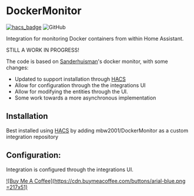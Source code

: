 # DockerMonitor
[![hacs_badge](https://img.shields.io/badge/HACS-Custom-orange.svg)](https://github.com/custom-components/hacs) ![GitHub](https://img.shields.io/github/license/mbw2001/DockerMonitor)

Integration for monitoring Docker containers from within Home Assistant.

STILL A WORK IN PROGRESS!

The code is based on [Sanderhuisman](https://github.com/Sanderhuisman/home-assistant-custom-components)'s docker monitor, with some changes:
 - Updated to support installation through [HACS](https://github.com/custom-components/hacs)
 - Allow for configuration through the the integrations UI
 - Allow for modifying the entities through the UI.
 - Some work towards a more asynchronous implementation

## Installation
Best installed using [HACS](https://github.com/custom-components/hacs) by adding mbw2001/DockerMonitor as a custom integration repository

## Configuration:
Integration is configured through the integrations UI.

[![Buy Me A Coffee](https://cdn.buymeacoffee.com/buttons/arial-blue.png =217x51)](https://www.buymeacoffee.com/mbw2001)